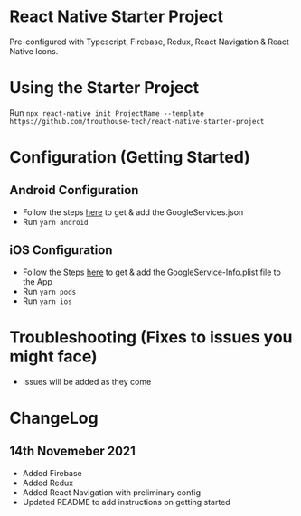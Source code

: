 # React Native Starter Project

Pre-configured with Typescript, Firebase, Redux, React Navigation & React Native Icons. 

# Using the Starter Project
Run `npx react-native init ProjectName --template https://github.com/trouthouse-tech/react-native-starter-project`

# Configuration (Getting Started)

## Android Configuration
- Follow the steps [here](https://rnfirebase.io/#generating-android-credentials) to get & add the GoogleServices.json
- Run `yarn android`

## iOS Configuration
- Follow the Steps [here](https://rnfirebase.io/#generating-ios-credentials) to get & add the GoogleService-Info.plist file to the App
- Run `yarn pods`
- Run `yarn ios`

# Troubleshooting (Fixes to issues you might face)
- Issues will be added as they come





# ChangeLog

14th Novemeber 2021
------
* Added Firebase
* Added Redux
* Added React Navigation with preliminary config
* Updated README to add instructions on getting started
